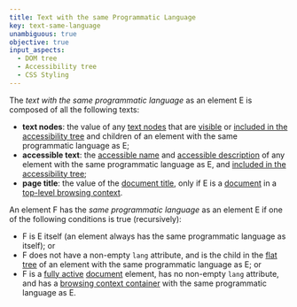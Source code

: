 ```yaml
---
title: Text with the same Programmatic Language
key: text-same-language
unambiguous: true
objective: true
input_aspects:
  - DOM tree
  - Accessibility tree
  - CSS Styling
---
```


The _text with the same programmatic language_ as an element E is composed of all the following texts:

- **text nodes**: the value of any [text nodes][] that are [visible][] or [included in the accessibility tree][] and children of an element with the same programmatic language as E;
- **accessible text**: the [accessible name][] and [accessible description][] of any element with the same programmatic language as E, and [included in the accessibility tree][];
- **page title**: the value of the [document title][], only if E is a [document][] in a [top-level browsing context][].

An element F has the _same programmatic language_ as an element E if one of the following conditions is true (recursively):

- F is E itself (an element always has the same programmatic language as itself); or
- F does not have a non-empty `lang` attribute, and is the child in the [flat tree][] of an element with the same programmatic language as E; or
- F is a [fully active][] [document][] element, has no non-empty `lang` attribute, and has a [browsing context container][] with the same programmatic language as E.

[accessible description]: https://www.w3.org/TR/accname-1.1/#dfn-accessible-description 'Definition of Accessible description'
[accessible name]: #accessible-name 'Definition of Accessible Name'
[browsing context container]: https://html.spec.whatwg.org/#browsing-context-container 'HTML Definition of Browsing Context Container'
[document]: https://dom.spec.whatwg.org/#document-element 'DOM document element, as of 2020/06/05'
[document title]: https://html.spec.whatwg.org/multipage/dom.html#document.title 'HTML document title, as of 2020/06/05'
[flat tree]: https://drafts.csswg.org/css-scoping/#flat-tree 'CSS draft, flat tree, 2020/06/05'
[fully active]: https://html.spec.whatwg.org/#fully-active 'HTML definition of Fully Active Document'
[included in the accessibility tree]: #included-in-the-accessibility-tree 'Definition of Included in the Accessibility Tree'
[text nodes]: https://dom.spec.whatwg.org/#text 'DOM text, as of 2020/06/05'
[top-level browsing context]: https://html.spec.whatwg.org/#top-level-browsing-context 'HTML top-level browsing context, as of 2020/06/05'
[visible]: #visible 'Definition of Visible'
